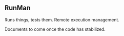 ## RunMan


Runs things, tests them.   Remote execution management.

Documents to come once the code has stabilized.

